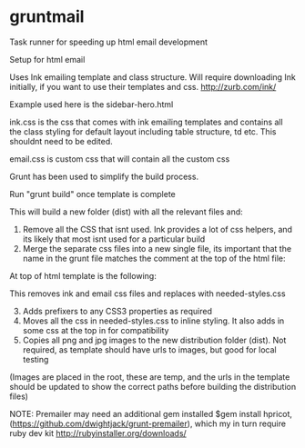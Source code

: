 # gruntmail
Task runner for speeding up html email development

Setup for html email

Uses Ink emailing template and class structure. Will require downloading Ink initially, if you want to use their templates and css.
http://zurb.com/ink/

Example used here is the sidebar-hero.html

ink.css is the css that comes with ink emailing templates and contains all the class styling for default
layout including table structure, td etc. This shouldnt need to be edited.

email.css is custom css that will contain all the custom css

Grunt has been used to simplify the build process.

Run "grunt build" once template is complete

This will build a new folder (dist) with all the relevant files and:
1. Remove all the CSS that isnt used. Ink provides a lot of css helpers, and its likely that most isnt used for a particular build
2. Merge the separate css files into a new single file, its important that the name in the grunt file matches the comment at the top of the html file:

At top of html template is the following:
         <!-- build:css needed-styles.css -->
 <link rel="stylesheet" href="ink.css">
 <link rel="stylesheet" href="email.css">
 <!-- /build -->

 This removes ink and email css files and replaces with needed-styles.css

 3. Adds prefixers to any CSS3 properties as required
 4. Moves all the css in needed-styles.css to inline styling. It also adds in some css at the top in <styles></styles> for compatibility
 5. Copies all png and jpg images to the new distribution folder (dist). Not required, as template should have urls to images, but good for local testing
 
(Images are placed in the root, these are temp, and the urls in the template should be updated to show the correct paths before building the distribution files)

 NOTE: Premailer may need an additional gem installed $gem install hpricot, (https://github.com/dwightjack/grunt-premailer),
 which my in turn require ruby dev kit http://rubyinstaller.org/downloads/
